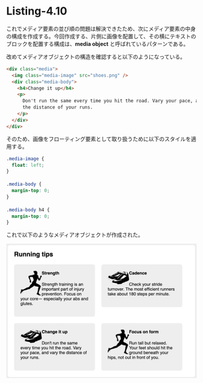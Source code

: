 # Listing-4.10

これでメディア要素の並び順の問題は解決できたため、次にメディア要素の中身の構成を作成する。今回作成する、片側に画像を配置して、その横にテキストのブロックを配置する構成は、**media object** と呼ばれているパターンである。

改めてメディアオブジェクトの構造を確認すると以下のようになっている。

```html
<div class="media">
  <img class="media-image" src="shoes.png" />
  <div class="media-body">
    <h4>Change it up</h4>
    <p>
      Don't run the same every time you hit the road. Vary your pace, and vary
      the distance of your runs.
    </p>
  </div>
</div>
```

そのため、画像をフローティング要素として取り扱うために以下のスタイルを適用する。

```css
.media-image {
  float: left;
}

.media-body {
  margin-top: 0;
}

.media-body h4 {
  margin-top: 0;
}
```

これで以下のようなメディアオブジェクトが作成された。

![](assets/2021-10-26-23-50-53.png)

